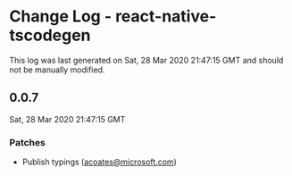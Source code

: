 # Change Log - react-native-tscodegen

This log was last generated on Sat, 28 Mar 2020 21:47:15 GMT and should not be manually modified.

## 0.0.7
Sat, 28 Mar 2020 21:47:15 GMT

### Patches

- Publish typings (acoates@microsoft.com)